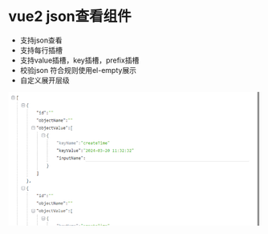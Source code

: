 # vue2 json查看组件

* 支持json查看
* 支持每行插槽
* 支持value插槽，key插槽，prefix插槽
* 校验json 符合规则使用el-empty展示
* 自定义展开层级

![1724391479427](images/README/1724391479427.png)
